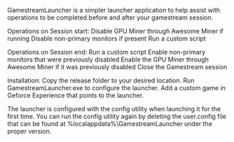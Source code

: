 ﻿GamestreamLauncher is a simpler launcher application to help assist with operations to be completed before and after your gamestream session.

Operations on Session start:
Disable GPU Miner through Awesome Miner if running
Disable non-primary monitors if present
Run a custom script

Operations on Session end:
Run a custom script
Enable non-primary monitors that were previously disabled
Enable the GPU Miner through Awesome Miner if it was previously disabled
Close the Gamestream session


Installation:
Copy the release folder to your desired location.
Run GamestreamLauncher.exe to configure the launcher.
Add a custom game in Geforce Experience that points to the launcher.

The launcher is configured with the config utility when launching it for the first time.  You can run the config utility again by
deleting the user.config file that can be found at %localappdata%\GamestreamLauncher under the proper version.